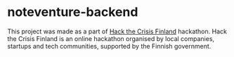 # noteventure-backend
This project was made as a part of [Hack the Crisis Finland](https://www.hackthecrisisfinland.com/) hackathon. Hack the Crisis Finland is an online hackathon organised by local companies, startups and tech communities, supported by the Finnish government.
